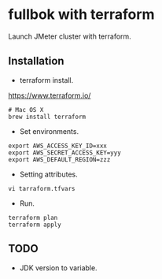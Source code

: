 fullbok with terraform
===================

Launch JMeter cluster with terraform.

Installation
----

* terraform install.

https://www.terraform.io/
```
# Mac OS X
brew install terraform
```

* Set environments.
```
export AWS_ACCESS_KEY_ID=xxx
export AWS_SECRET_ACCESS_KEY=yyy
export AWS_DEFAULT_REGION=zzz
```

* Setting attributes.
```
vi tarraform.tfvars
```

* Run.
```
terraform plan
terraform apply
```
TODO
----

* JDK version to variable.

